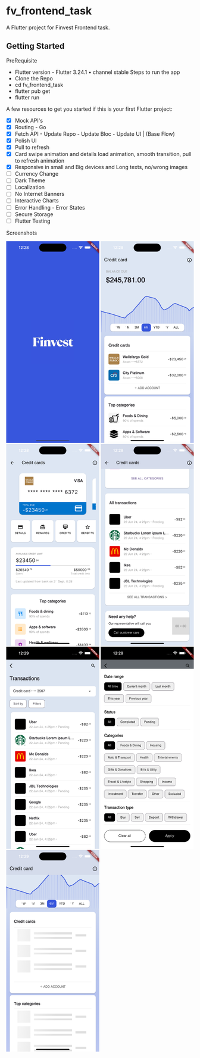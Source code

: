 # fv_frontend_task

A  Flutter project for Finvest Frontend task.

## Getting Started

PreRequisite
- Flutter version - Flutter 3.24.1 • channel stable
Steps to run the app
- Clone the Repo
- cd fv_frontend_task
- flutter pub get
- flutter run

A few resources to get you started if this is your first Flutter project:

- [x] Mock API's
- [x] Routing - Go
- [x] Fetch API - Update Repo - Update Bloc - Update UI | (Base Flow)
- [x] Polish UI
- [x] Pull to refresh
- [x] Card swipe animation and details load animation, smooth transition, pull to refresh animation
- [x] Responsive in small and Big devices and Long texts, no/wrong images
- [ ] Currency Change
- [ ] Dark Theme
- [ ] Localization
- [ ] No Internet Banners
- [ ] Interactive Charts
- [ ] Error Handling - Error States
- [ ] Secure Storage
- [ ] Flutter Testing

Screenshots 

<img src="screenshots/ss1.png" width="250">
<img src="screenshots/ss2.png" width="250">
<img src="screenshots/ss3.png" width="250">
<img src="screenshots/ss4.png" width="250">
<img src="screenshots/ss5.png" width="250">
<img src="screenshots/ss6.png" width="250">
<img src="screenshots/ss7.png" width="250">

